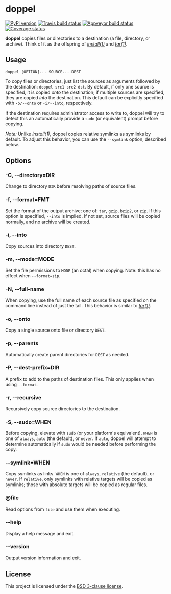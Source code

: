 # doppel

[![PyPi version][pypi-image]][pypi-link]
[![Travis build status][travis-image]][travis-link]
[![Appveyor build status][appveyor-image]][appveyor-link]
[![Coverage status][codecov-image]][codecov-link]

**doppel** copies files or directories to a destination (a file, directory, or
archive). Think of it as the offspring of
[*install(1)*](http://linux.die.net/man/1/install) and
[*tar(1)*](http://linux.die.net/man/1/tar).

## Usage

```
doppel [OPTION]... SOURCE... DEST
```

To copy files or directories, just list the sources as arguments followed by
the destination: `doppel src1 src2 dst`. By default, if only one source is
specified, it is copied *onto* the destination; if multiple sources are
specified, they are copied *into* the destination. This default can be
explicitly specified with `-o/--onto` or `-i/--into`, respectively.

If the destination requires administrator access to write to, doppel will try to
detect this an automatically provide a `sudo` (or equivalent) prompt before
copying.

*Note:* Unlike *install(1)*, doppel copies relative symlinks as symlinks by
default. To adjust this behavior, you can use the `--symlink` option, described
below.

## Options

### -C, --directory=DIR

Change to directory `DIR` before resolving paths of source files.

### -f, --format=FMT

Set the format of the output archive; one of: `tar`, `gzip`, `bzip2`, or `zip`.
If this option is specified, `--into` is implied. If not set, source files will
be copied normally, and no archive will be created.

### -i, --into

Copy sources into directory `DEST`.

### -m, --mode=MODE

Set the file permissions to `MODE` (an octal) when copying. Note: this has no
effect when `--format=zip`.

### -N, --full-name

When copying, use the full name of each source file as specified on the command
line instead of just the tail. This behavior is similar to
[*tar(1)*](http://linux.die.net/man/1/tar).

### -o, --onto

Copy a single source onto file or directory `DEST`.

### -p, --parents

Automatically create parent directories for `DEST` as needed.

### -P, --dest-prefix=DIR

A prefix to add to the paths of destination files. This only applies when using
`--format`.

### -r, --recursive

Recursively copy source directories to the destination.

### -S, --sudo=WHEN

Before copying, elevate with `sudo` (or your platform's equivalent). `WHEN` is
one of `always`, `auto` (the default), or `never`. If `auto`, doppel will
attempt to determine automatically if `sudo` would be needed before performing
the copy.

### --symlink=WHEN

Copy symlinks as links. `WHEN` is one of `always`, `relative` (the default), or
`never`. If `relative`, only symlinks with relative targets will be copied as
symlinks; those with absolute targets will be copied as regular files.

### @file

Read options from `file` and use them when executing.

### --help

Display a help message and exit.

### --version

Output version information and exit.

## License

This project is licensed under the [BSD 3-clause license](LICENSE).

[pypi-image]: https://img.shields.io/pypi/v/doppel.svg
[pypi-link]: https://pypi.python.org/pypi/doppel
[travis-image]: https://travis-ci.org/jimporter/doppel.svg?branch=master
[travis-link]: https://travis-ci.org/jimporter/doppel
[appveyor-image]: https://ci.appveyor.com/api/projects/status/uuyc9b1g73urehap/branch/master?svg=true
[appveyor-link]: https://ci.appveyor.com/project/jimporter/doppel/branch/master
[codecov-image]: https://codecov.io/gh/jimporter/doppel/branch/master/graph/badge.svg
[codecov-link]: https://codecov.io/gh/jimporter/doppel
